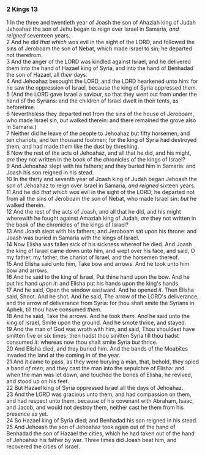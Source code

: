 ### 2 Kings 13

1 In the three and twentieth year of Joash the son of Ahaziah king of Judah Jehoahaz the son of Jehu began to reign over Israel in Samaria, *and reigned* seventeen years.  
2 And he did *that which was* evil in the sight of the LORD, and followed the sins of Jeroboam the son of Nebat, which made Israel to sin; he departed not therefrom.  
3 And the anger of the LORD was kindled against Israel, and he delivered them into the hand of Hazael king of Syria, and into the hand of Benhadad the son of Hazael, all *their* days.  
4 And Jehoahaz besought the LORD, and the LORD hearkened unto him: for he saw the oppression of Israel, because the king of Syria oppressed them.  
5 (And the LORD gave Israel a saviour, so that they went out from under the hand of the Syrians: and the children of Israel dwelt in their tents, as beforetime.  
6 Nevertheless they departed not from the sins of the house of Jeroboam, who made Israel sin, *but* walked therein: and there remained the grove also in Samaria.)  
7 Neither did he leave of the people to Jehoahaz but fifty horsemen, and ten chariots, and ten thousand footmen; for the king of Syria had destroyed them, and had made them like the dust by threshing.  
8 Now the rest of the acts of Jehoahaz, and all that he did, and his might, *are* they not written in the book of the chronicles of the kings of Israel?  
9 And Jehoahaz slept with his fathers; and they buried him in Samaria: and Joash his son reigned in his stead.  
10 In the thirty and seventh year of Joash king of Judah began Jehoash the son of Jehoahaz to reign over Israel in Samaria, *and reigned* sixteen years.  
11 And he did *that which was* evil in the sight of the LORD; he departed not from all the sins of Jeroboam the son of Nebat, who made Israel sin: *but* he walked therein.  
12 And the rest of the acts of Joash, and all that he did, and his might wherewith he fought against Amaziah king of Judah, *are* they not written in the book of the chronicles of the kings of Israel?  
13 And Joash slept with his fathers; and Jeroboam sat upon his throne: and Joash was buried in Samaria with the kings of Israel.  
14 Now Elisha was fallen sick of his sickness whereof he died. And Joash the king of Israel came down unto him, and wept over his face, and said, O my father, my father, the chariot of Israel, and the horsemen thereof.  
15 And Elisha said unto him, Take bow and arrows. And he took unto him bow and arrows.  
16 And he said to the king of Israel, Put thine hand upon the bow. And he put his hand *upon it*: and Elisha put his hands upon the king's hands.  
17 And he said, Open the window eastward. And he opened *it*. Then Elisha said, Shoot. And he shot. And he said, The arrow of the LORD's deliverance, and the arrow of deliverance from Syria: for thou shalt smite the Syrians in Aphek, till thou have consumed *them*.  
18 And he said, Take the arrows. And he took *them*. And he said unto the king of Israel, Smite upon the ground. And he smote thrice, and stayed.  
19 And the man of God was wroth with him, and said, Thou shouldest have smitten five or six times; then hadst thou smitten Syria till thou hadst consumed *it*: whereas now thou shalt smite Syria *but* thrice.  
20 And Elisha died, and they buried him. And the bands of the Moabites invaded the land at the coming in of the year.  
21 And it came to pass, as they were burying a man, that, behold, they spied a band *of men*; and they cast the man into the sepulchre of Elisha: and when the man was let down, and touched the bones of Elisha, he revived, and stood up on his feet.  
22 But Hazael king of Syria oppressed Israel all the days of Jehoahaz.  
23 And the LORD was gracious unto them, and had compassion on them, and had respect unto them, because of his covenant with Abraham, Isaac, and Jacob, and would not destroy them, neither cast he them from his presence as yet.  
24 So Hazael king of Syria died; and Benhadad his son reigned in his stead.  
25 And Jehoash the son of Jehoahaz took again out of the hand of Benhadad the son of Hazael the cities, which he had taken out of the hand of Jehoahaz his father by war. Three times did Joash beat him, and recovered the cities of Israel.  
